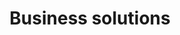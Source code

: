 ---
title: "Business solutions"
layout: "block"
logo: "/svgs/Finance.svg"
short_description: "Boost your business with solutions developed by our partners."
---